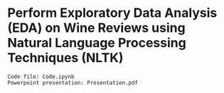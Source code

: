 # Perform Exploratory Data Analysis (EDA) on Wine Reviews using Natural Language Processing Techniques (NLTK)

```shell
Code file: Code.ipynb
Powerpoint presentation: Presentation.pdf
```
